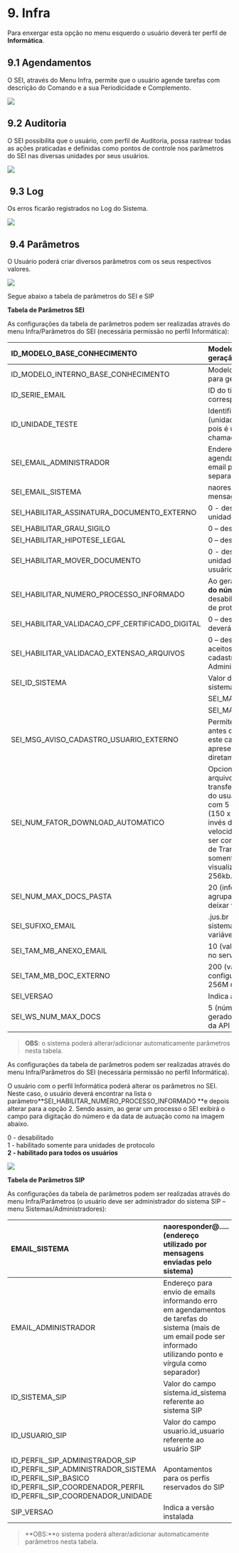 # 9. Infra



Para enxergar esta opção no menu esquerdo o usuário deverá ter perfil de **Informática**.



## 9.1 Agendamentos

O SEI, através do Menu Infra, permite que o usuário agende tarefas com descrição do Comando e a sua Periodicidade e Complemento.

![](https://softwarepublico.gov.br/social/sei/manuais/manual-do-administrador/infra-agendamentos1.png)



## 9.2 Auditoria

O SEI possibilita que o usuário, com perfil de Auditoria, possa rastrear todas as ações praticadas e definidas como pontos de controle nos parâmetros do SEI nas diversas unidades por seus usuários.

![](https://softwarepublico.gov.br/social/sei/manuais/manual-do-administrador/infra-auditoria1.jpeg)



##  9.3 Log

Os erros ficarão registrados no Log do Sistema.

![](https://softwarepublico.gov.br/social/sei/manuais/manual-do-administrador/logs1.jpeg)



##  9.4 Parâmetros

O Usuário poderá criar diversos parâmetros com os seus respectivos valores.

![](https://softwarepublico.gov.br/social/sei/manuais/manual-do-administrador/parametros1.jpeg)

Segue abaixo a tabela de parâmetros do SEI e SIP

**Tabela de Parâmetros SEI**

As configurações da tabela de parâmetros podem ser realizadas através do menu Infra/Parâmetros do SEI \(necessária permissão no perfil Informática\):

| ID\_MODELO\_BASE\_CONHECIMENTO | Modelo de documento utilizado pelo eDoc para geração de Bases de Conhecimento |
| :--- | :--- |
| ID\_MODELO\_INTERNO\_BASE\_CONHECIMENTO | Modelo de documento utilizado pelo editor web para geração de Bases de Conhecimento |
| ID\_SERIE\_EMAIL | ID do tipo de documento email \(valor serie.id\_serie correspondente\) |
| ID\_UNIDADE\_TESTE | Identificador da unidade de teste do sistema \(unidade.id\_unidade\). Esta unidade deve existir pois é utilizada temporariamente em algumas chamadas de Web Services. |
| SEI\_EMAIL\_ADMINISTRADOR | Endereço para envio de emails informando erro em agendamentos de tarefas do sistema \(mais de um email pode ser informado utilizando vírgula como separador\) |
| SEI\_EMAIL\_SISTEMA | naoresponder@..... \(endereço utilizado por mensagens enviadas pelo sistema\) |
| SEI\_HABILITAR\_ASSINATURA\_DOCUMENTO\_EXTERNO | 0 - desabilitado 1 - habilitado somente para unidades de protocolo |
| SEI\_HABILITAR\_GRAU\_SIGILO | 0 – desabilitado 1 – opcional 2 – obrigatório |
| SEI\_HABILITAR\_HIPOTESE\_LEGAL | 0 – desabilitado 1 – opcional 2 – obrigatório |
| SEI\_HABILITAR\_MOVER\_DOCUMENTO | 0 - desabilitado 1 - habilitado somente para unidades de protocolo 2 - habilitado para todos os usuários |
| SEI\_HABILITAR\_NUMERO\_PROCESSO\_INFORMADO | Ao gerar um processo **exibe campo para digitação do número e da data de autuação**: 0 - desabilitado 1 - habilitado somente para unidades de protocolo 2 - habilitado para todos os usuários |
| SEI\_HABILITAR\_VALIDACAO\_CPF\_CERTIFICADO\_DIGITAL | 0 – desabilitado 1 – habilitado \(o CPF do certificado deverá ser igual ao do usuário assinante\) |
| SEI\_HABILITAR\_VALIDACAO\_EXTENSAO\_ARQUIVOS | 0 – desabilitado 1 – habilitado \(somente serão aceitos arquivos contendo as extensões cadastradas através do menu Administração/Extensões de Arquivos Permitidas\) |
| SEI\_ID\_SISTEMA | Valor do campo sistema.id\_sistema referente ao sistema SEI na base de dados do SIP |
|  | SEI\_MASCARA\_ASSUNTO |
|  | SEI\_MASCARA\_NUMERO\_PROCESSO\_INFORMADO |
| SEI\_MSG\_AVISO\_CADASTRO\_USUARIO\_EXTERNO | Permite exibir um aviso para os usuários externos antes que eles efetuem o cadastro no sistema. Se este campo estiver vazio nenhuma mensagem será apresentada e o usuário será direcionado diretamente para o formulário de cadastro. |
| SEI\_NUM\_FATOR\_DOWNLOAD\_AUTOMATICO | Opcional. Permite limitar o download automático de arquivos externos de acordo com a velocidade de transferência de dados do usuário. Se a velocidade do usuário for 150kb/s e o fator for configurado com 5 então para arquivos maiores que 750kb \(150 x 5\) será exibido um link para o usuário \(ao invés de iniciar automaticamente o download\). As velocidades de transferência dos usuários podem ser consultadas através do menu Infra/Velocidades de Transferência de Dados. OBS: A velocidade somente será atualizada quando o usuário visualizar um documento externo maior que 256kb. |
| SEI\_NUM\_MAX\_DOCS\_PASTA | 20 \(informa o número de documentos para agrupamento em pastas na árvore de processo – deixar vazio para não realizar agrupamento\) |
| SEI\_SUFIXO\_EMAIL | .jus.br - sufixo adicionado em emails enviados pelo sistema, corresponde ao valor da variável`sufixo_email` |
| SEI\_TAM\_MB\_ANEXO\_EMAIL | 10 \(valor em Mb\), deve refletir o valor configurado no servidor de email da instituição |
| SEI\_TAM\_MB\_DOC\_EXTERNO | 200 \(valor em Mb\), é necessário também configurar no php.ini as variáveis: post\_max\_size 256M upload\_max\_filesize 200M |
| SEI\_VERSAO | Indica a versão instalada do sistema |
| SEI\_WS\_NUM\_MAX\_DOCS | 5 \(número máximo de documentos que podem ser gerados simultaneamente em um processo através da API de Web Services do SEI\) |

> **OBS**: o sistema poderá alterar/adicionar automaticamente parâmetros nesta tabela.



As configurações da tabela de parâmetros podem ser realizadas através do menu Infra/Parâmetros do SEI \(necessária permissão no perfil Informática\).

O usuário com o perfil Informática poderá alterar os parâmetros no SEI. Neste caso, o usuário deverá encontrar na lista o parâmetro**SEI\_HABILITAR\_NUMERO\_PROCESSO\_INFORMADO **e depois alterar para a opção 2. Sendo assim, ao gerar um processo o SEI exibirá o campo para digitação do número e da data de autuação como na imagem abaixo.

0 - desabilitado  
1 - habilitado somente para unidades de protocolo  
**2 - habilitado para todos os usuários**

![](https://softwarepublico.gov.br/social/sei/manuais/manual-do-administrador/iniciar-processo.jpeg)

**Tabela de Parâmetros SIP**

As configurações da tabela de parâmetros podem ser realizadas através do menu Infra/Parâmetros \(o usuário deve ser administrador do sistema SIP – menu Sistemas/Administradores\):

| EMAIL\_SISTEMA | naoresponder@..... \(endereço utilizado por mensagens enviadas pelo sistema\) |
| :--- | :--- |
| EMAIL\_ADMINISTRADOR | Endereço para envio de emails informando erro em agendamentos de tarefas do sistema \(mais de um email pode ser informado utilizando ponto e vírgula como separador\) |
| ID\_SISTEMA\_SIP | Valor do campo sistema.id\_sistema referente ao sistema SIP |
| ID\_USUARIO\_SIP | Valor do campo usuario.id\_usuario referente ao usuário SIP |
| ID\_PERFIL\_SIP\_ADMINISTRADOR\_SIP ID\_PERFIL\_SIP\_ADMINISTRADOR\_SISTEMA ID\_PERFIL\_SIP\_BASICO ID\_PERFIL\_SIP\_COORDENADOR\_PERFIL ID\_PERFIL\_SIP\_COORDENADOR\_UNIDADE | Apontamentos para os perfis reservados do SIP |
| SIP\_VERSAO | Indica a versão instalada |

> **OBS:**o sistema poderá alterar/adicionar automaticamente parâmetros nesta tabela.



